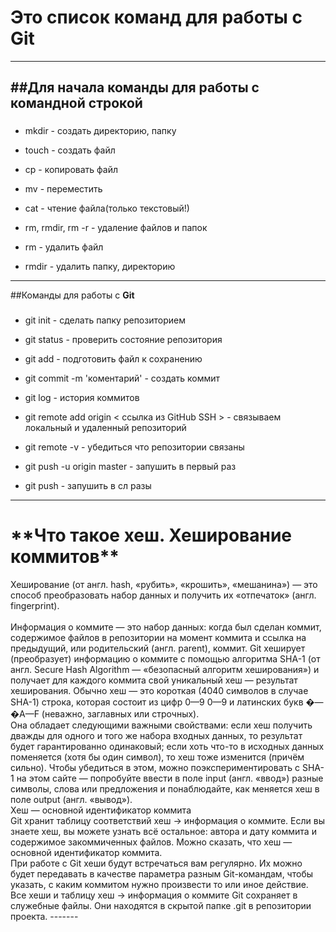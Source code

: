 
# Это список команд для работы с Git
------
##Для начала команды для работы с **командной строкой**
---
###
* mkdir - создать директорию, папку

* touch - создать файл 

* cp - копировать файл

* mv - переместить

* cat - чтение файла(только текстовый!) 

* rm, rmdir, rm -r - удаление файлов и папок 

* rm - удалить файл

* rmdir - удалить папку, директорию

------
##Команды для работы с **Git**

###
* git init - сделать папку репозиторием

* git status - проверить состояние репозитория

* git add - подготовить файл к сохранению

* git commit -m 'коментарий' - создать коммит

* git log - история коммитов

* git remote add origin < ссылка из GitHub SSH > - связываем локальный и удаленный репозиторий

* git remote -v - убедиться что репозитории связаны

* git push -u origin master - запушить в первый раз

* git push - запушить в сл разы 

-----
##
<h1> **Что такое хеш. Хеширование коммитов**</h1>
Хеширование (от англ. hash, «рубить», «крошить», «мешанина») — это способ преобразовать набор данных и получить их «отпечаток» (англ. fingerprint).<br>
<br>Информация о коммите — это набор данных: когда был сделан коммит, содержимое файлов в репозитории на момент коммита и ссылка на предыдущий, или родительский (англ. parent), коммит.
Git хеширует (преобразует) информацию о коммите с помощью алгоритма SHA-1 (от англ. Secure Hash Algorithm — «безопасный алгоритм хеширования») и получает для каждого коммита свой уникальный хеш — результат хеширования.
Обычно хеш — это короткая (4040 символов в случае SHA-1) строка, которая состоит из цифр 0—9 0—9 и латинских букв �—�A—F (неважно, заглавных или строчных).<br>
Она обладает следующими важными свойствами:
если хеш получить дважды для одного и того же набора входных данных, то результат будет гарантированно одинаковый;
если хоть что-то в исходных данных поменяется (хотя бы один символ), то хеш тоже изменится (причём сильно).
Чтобы убедиться в этом, можно поэкспериментировать с SHA-1 на этом сайте — попробуйте ввести в поле input (англ. «ввод») разные символы, слова или предложения и понаблюдайте, как меняется хеш в поле output (англ. «вывод»).<br>
Хеш — основной идентификатор коммита<br>
Git хранит таблицу соответствий хеш → информация о коммите. Если вы знаете хеш, вы можете узнать всё остальное: автора и дату коммита и содержимое закоммиченных файлов. Можно сказать, что хеш — основной идентификатор коммита.<br>
При работе с Git хеши будут встречаться вам регулярно. Их можно будет передавать в качестве параметра разным Git-командам, чтобы указать, с каким коммитом нужно произвести то или иное действие.
Все хеши и таблицу хеш → информация о коммите Git сохраняет в служебные файлы. Они находятся в скрытой папке .git в репозитории проекта.
-------
